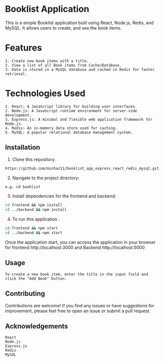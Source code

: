 # Booklist Application

This is a simple Booklist application built using React, Node.js, Redis, and MySQL. It allows users to create, and see the book items.

# Features
  ```
  1. Create new book items with a title.
  2. View a list of all Book items from Cache/Database.
  3. Data is stored in a MySQL database and cached in Redis for faster retrieval.
```

# Technologies Used
  ```
1. React: A JavaScript library for building user interfaces.
2. Node.js: A JavaScript runtime environment for server-side development.
3. Express.js: A minimal and flexible web application framework for Node.js.
4. Redis: An in-memory data store used for caching.
5. MySQL: A popular relational database management system.

  ```
   

## Installation

1. Clone this repository.

```bash
https://github.com/minhaz11/booklist_app_express_react_redis_mysql.git
```
2. Navigate to the project directory:
```bash
e.g. cd booklist
```
3. Install dependencies for the frontend and backend:
```bash
cd frontend && npm install
cd ../backend && npm install
```
4. To run this application :
```bash
cd frontend && npm start
cd ../backend && npm start
```
Once the application start, you can access the application in your browser for frontend
http://localhost:3000 and Backend  http://localhost:5000

## Usage

```
To create a new book item, enter the title in the input field and click the "Add Book" button.
```

## Contributing

Contributions are welcome! If you find any issues or have suggestions for improvement, please feel free to open an issue or submit a pull request.

## Acknowledgements

```
React
Node.js
Express.js
Redis
MySQL
```